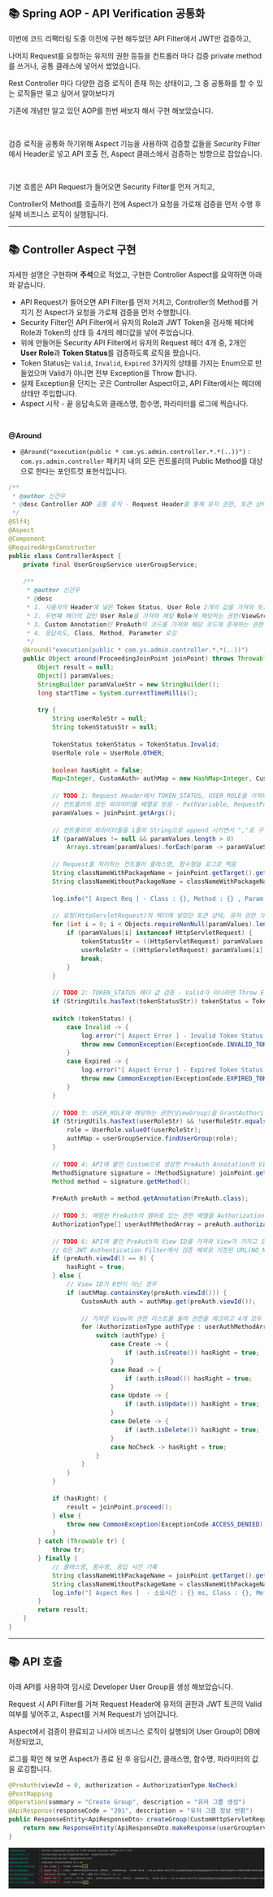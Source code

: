 ## 📚 Spring AOP - API Verification 공통화

이번에 코드 리팩터링 도중 이전에 구현 해두었던 API Filter에서 JWT만 검증하고, 

나머지 Request를 요청하는 유저의 권한 등등을 컨트롤러 마다 검증 private method를 쓰거나, 공통 클래스에 넣어서 썼었습니다.

Rest Controller 마다 다양한 검증 로직이 존재 하는 상태이고, 그 중 공통화를 할 수 있는 로직들만 묶고 싶어서 알아보다가 

기존에 개념만 알고 있던 AOP를 한번 써보자 해서 구현 해보았습니다.

<br>

검증 로직을 공통화 하기위해 Aspect 기능을 사용하여 검증할 값들을 Security Filter에서 Header로 넣고 API 호출 전, Aspect 클래스에서 검증하는 방향으로 잡았습니다.

<br>

기본 흐름은 API Request가 들어오면 Security Filter를 먼저 거치고, 

Controller의 Method를 호출하기 전에 Aspect가 요청을 가로채 검증을 먼저 수행 후 실제 비즈니스 로직이 실행됩니다.

---

## 📚 Controller Aspect 구현

자세한 설명은 구현하며 **주석**으로 적었고, 구현한 Controller Aspect를 요약하면 아래와 같습니다.

- API Request가 들어오면 API Filter를 먼저 거치고, Controller의 Method를 거치기 전 Aspect가 요청을 가로채 검증을 먼저 수행합니다.
- Security Filter인 API Filter에서 유저의 Role과 JWT Token을 검사해 헤더에 Role과 Token의 상태 등 4개의 헤더값을 넣어 주었습니다.
- 위에 만들어둔 Security API Filter에서 유저의 Request 헤더 4개 중, 2개인 **User Role**과 **Token Status**를 검증하도록 로직을 짰습니다.
- Token Status는 `Valid`, `Invalid`, `Expired` 3가지의 상태를 가지는 Enum으로 만들었으며 Valid가 아니면 전부 Exception을 Throw 합니다.
- 실제 Exception을 던지는 곳은 Controller Aspect이고, API Filter에서는 헤더에 상태만 주입합니다.
- Aspect 시작 - 끝 응답속도와 클래스명, 함수명, 파라미터를 로그에 찍습니다.

<br>

**@Around**

- `@Around("execution(public * com.ys.admin.controller.*.*(..))")` : `com.ys.admin.controller` 패키지 내의 모든 컨트롤러의 Public Method를 대상으로 한다는 포인트컷 표현식입니다.



```java
/**  
 * @author 신건우  
 * @desc Controller AOP 공통 로직 - Request Header를 통해 유저 권한, 토큰 상태 검증  
 */  
@Slf4j  
@Aspect  
@Component  
@RequiredArgsConstructor  
public class ControllerAspect {  
    private final UserGroupService userGroupService;  
  
    /**  
     * @author 신건우  
     * @desc  
     * 1. 사용자의 Header에 넣은 Token Status, User Role 2개의 값을 가져와 토큰 상태 Enum에 정의 해놓은 Valid 상태가 아니면 Throw Exception  
     * 2. 두번쨰 헤더의 값인 User Role을 가져와 해당 Role에 해당하는 권한(ViewGroup)의 Y/N을 Map에 매핑 -> 잘못된 Role 일 시 Throw Exception  
     * 3. Custom Annotation인 PreAuth의 코드를 가져와 해당 코드에 존재하는 권한 리스트 체크  
     * 4. 응답속도, Class, Method, Parameter 로깅  
     */  
    @Around("execution(public * com.ys.admin.controller.*.*(..))")  
    public Object around(ProceedingJoinPoint joinPoint) throws Throwable {  
        Object result = null;  
        Object[] paramValues;  
        StringBuilder paramValueStr = new StringBuilder();  
        long startTime = System.currentTimeMillis();  
  
        try {  
            String userRoleStr = null;  
            String tokenStatusStr = null;  
  
            TokenStatus tokenStatus = TokenStatus.Invalid;  
            UserRole role = UserRole.OTHER;  
  
            boolean hasRight = false;  
            Map<Integer, CustomAuth> authMap = new HashMap<Integer, CustomAuth>();  
  
            // TODO 1: Request Header에서 TOKEN_STATUS, USER_ROLE을 가져와서 String 값과 객체로 변수화  
            // 컨트롤러의 모든 파라미터를 배열로 받음 - PathVariable, RequestParam, RequestBody 모두 해당  
            paramValues = joinPoint.getArgs();  
  
            // 컨트롤러의 파라미터들을 1줄의 String으로 append 시키면서 ","로 구분  
            if (paramValues != null && paramValues.length > 0)  
                Arrays.stream(paramValues).forEach(param -> paramValueStr.append(param).append(","));  
  
            // Request를 처리하는 컨트롤러 클래스명, 함수형을 로그로 찍음  
            String classNameWithPackageName = joinPoint.getTarget().getClass().getCanonicalName(); // 패키지명을 포함한 클래스명  
            String classNameWithoutPackageName = classNameWithPackageName.substring(classNameWithPackageName.lastIndexOf(".") + 1); // 패키지명을 제외한 클래스명  
  
            log.info("[ Aspect Req ] - Class : {}, Method : {} , Param Value : {}", classNameWithoutPackageName, joinPoint.getSignature().getName(), paramValueStr);  
  
            // 요청(HttpServletRequest)의 헤더에 넣었던 토큰 상태, 유저 권한 가져오기  
            for (int i = 0; i < Objects.requireNonNull(paramValues).length; i++) {  
                if (paramValues[i] instanceof HttpServletRequest) {  
                    tokenStatusStr = ((HttpServletRequest) paramValues[i]).getHeader(UserConstants.TOKEN_STATUS);  
                    userRoleStr = ((HttpServletRequest) paramValues[i]).getHeader(UserConstants.USER_ROLE);  
                    break;  
                }  
            }  
  
            // TODO 2: TOKEN_STATUS 헤더 값 검증 - Valid가 아니라면 Throw Exception            
            if (StringUtils.hasText(tokenStatusStr)) tokenStatus = TokenStatus.valueOf(tokenStatusStr);  
  
            switch (tokenStatus) {  
                case Invalid -> {  
                    log.error("[ Aspect Error ] - Invalid Token Status : {}", tokenStatusStr);  
                    throw new CommonException(ExceptionCode.INVALID_TOKEN);  
                }  
                case Expired -> {  
                    log.error("[ Aspect Error ] - Expired Token Status : {}", tokenStatusStr);  
                    throw new CommonException(ExceptionCode.EXPIRED_TOKEN);  
                }  
            }  
  
            // TODO 3: USER_ROLE에 해당하는 권한(ViewGroup)을 GrantAuthority를 구현한 CustomAuth를 이용해 Map에 권한의 Y/N 여부 매핑  
            if (StringUtils.hasText(userRoleStr) && !userRoleStr.equals(UserRole.ADMIN.name())) {  
                role = UserRole.valueOf(userRoleStr);  
                authMap = userGroupService.findUserGroup(role);  
            }  
  
            // TODO 4: API에 붙인 Custom으로 생성한 PreAuth Annotation의 View ID 검증을 위해 Method Signature 조회 후 PreAuth로 매핑  
            MethodSignature signature = (MethodSignature) joinPoint.getSignature();  
            Method method = signature.getMethod();  
  
            PreAuth preAuth = method.getAnnotation(PreAuth.class);  
  
            // TODO 5: 매핑된 PreAuth의 멤버로 있는 권한 배열을 AuthorizationType 배열로 변수화  
            AuthorizationType[] userAuthMethodArray = preAuth.authorization();  
  
            // TODO 6: API에 붙인 PreAuth의 View ID를 가져와 View가 가지고 있는 권한 리스트를 체크 해 어떤 권한을 가졌는지 체크 후 hasRight True/False 설정  
            // 0은 JWT Authentication Filter에서 검증 예외로 지정된 URL(NO_NEED_TOKEN_API)에 붙이는 값이므로 이 값에 해당되는 Endpoint를 가진 API는 hasRight 통과시킴  
            if (preAuth.viewId() == 0) {  
                hasRight = true;  
            } else {  
                // View ID가 0번이 아닌 경우  
                if (authMap.containsKey(preAuth.viewId())) {  
                    CustomAuth auth = authMap.get(preAuth.viewId());  
  
                    // 가져온 View의 권한 리스트를 돌며 권한을 체크하고 4개 모두 권한이 없을 경우 hasRight는 false로 ACCESS_DINIED Exception을 던짐  
                    for (AuthorizationType authType : userAuthMethodArray) {  
                        switch (authType) {  
                            case Create -> {  
                                if (auth.isCreate()) hasRight = true;  
                            }  
                            case Read -> {  
                                if (auth.isRead()) hasRight = true;  
                            }  
                            case Update -> {  
                                if (auth.isUpdate()) hasRight = true;  
                            }  
                            case Delete -> {  
                                if (auth.isDelete()) hasRight = true;  
                            }  
                            case NoCheck -> hasRight = true;  
                        }  
                    }  
                }  
            }  
  
            if (hasRight) {  
                result = joinPoint.proceed();  
            } else {  
                throw new CommonException(ExceptionCode.ACCESS_DENIED);  
            }  
        } catch (Throwable tr) {  
            throw tr;  
        } finally {  
            // 클래스명, 함수명, 응답 시간 기록  
            String classNameWithPackageName = joinPoint.getTarget().getClass().getCanonicalName();  
            String classNameWithoutPackageName = classNameWithPackageName.substring(classNameWithPackageName.lastIndexOf(".") + 1);  
            log.info("[ Aspect Res ]  - 소요시간 : {} ms, Class : {}, Method : {} , Param Value : {}", (System.currentTimeMillis() - startTime), classNameWithoutPackageName, joinPoint.getSignature().getName(), paramValueStr);  
        }  
        return result;  
    }  
}
```

---
## 📚 API 호출

아래 API를 사용하여 임시로 Developer User Group을 생성 해보았습니다.

Request 시 API Filter를 거쳐 Request Header에 유저의 권한과 JWT 토큰의 Valid 여부를 넣어주고, Aspect를 거쳐 Request가 넘어갑니다.

Aspect에서 검증이 완료되고 나서야 비즈니스 로직이 실행되어 User Group이 DB에 저장되었고,

로그를 확인 해 보면 Aspect가 종료 된 후 응딥시간, 클래스명, 함수명, 파라미터의 값을 로깅합니다.

```java
@PreAuth(viewId = 0, authorization = AuthorizationType.NoCheck)  
@PostMapping  
@Operation(summary = "Create Group", description = "유저 그룹 생성")  
@ApiResponse(responseCode = "201", description = "유저 그룹 정보 반환")  
public ResponseEntity<ApiResponseDto> createGroup(CustomHttpServletRequest request, @RequestBody UserGroupDto.Create dto) {  
    return new ResponseEntity(ApiResponseDto.makeResponse(userGroupService.createGroup(dto)), HttpStatus.CREATED);  
}
```

![](./1.png)